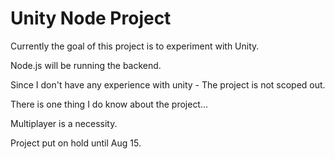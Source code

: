 # Unity Node Project

Currently the goal of this project is to experiment with Unity.

Node.js will be running the backend.

Since I don't have any experience with unity - The project is not scoped out.

There is one thing I do know about the project...

Multiplayer is a necessity.

Project put on hold until Aug 15.
